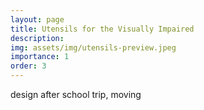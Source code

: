 ```yaml
---
layout: page
title: Utensils for the Visually Impaired
description: 
img: assets/img/utensils-preview.jpeg
importance: 1
order: 3
---
```


design after school trip, moving